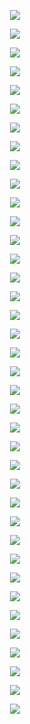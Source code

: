 <p align="center"> <img src= 'all_figs_NTK/DLGN-SF(n_h_l = 5, n_n = 32,Run=1,Epoch = 000,step=00,UnLearned,loss = 0.481).png' /> </p>
<p align="center"> <img src= 'all_figs_NTK/DLGN-SF(n_h_l = 5, n_n = 32,Run=1,Epoch = 001,step=01,Learned,loss = 0.473).png' /> </p>
<p align="center"> <img src= 'all_figs_NTK/DLGN-SF(n_h_l = 5, n_n = 32,Run=1,Epoch = 001,step=02,Learned,loss = 0.465).png' /> </p>
<p align="center"> <img src= 'all_figs_NTK/DLGN-SF(n_h_l = 5, n_n = 32,Run=1,Epoch = 001,step=03,Learned,loss = 0.457).png' /> </p>
<p align="center"> <img src= 'all_figs_NTK/DLGN-SF(n_h_l = 5, n_n = 32,Run=1,Epoch = 001,step=04,Learned,loss = 0.45).png' /> </p>
<p align="center"> <img src= 'all_figs_NTK/DLGN-SF(n_h_l = 5, n_n = 32,Run=1,Epoch = 001,step=05,Learned,loss = 0.443).png' /> </p>
<p align="center"> <img src= 'all_figs_NTK/DLGN-SF(n_h_l = 5, n_n = 32,Run=1,Epoch = 001,step=06,Learned,loss = 0.436).png' /> </p>
<p align="center"> <img src= 'all_figs_NTK/DLGN-SF(n_h_l = 5, n_n = 32,Run=1,Epoch = 001,step=07,Learned,loss = 0.429).png' /> </p>
<p align="center"> <img src= 'all_figs_NTK/DLGN-SF(n_h_l = 5, n_n = 32,Run=1,Epoch = 001,step=08,Learned,loss = 0.423).png' /> </p>
<p align="center"> <img src= 'all_figs_NTK/DLGN-SF(n_h_l = 5, n_n = 32,Run=1,Epoch = 001,step=09,Learned,loss = 0.416).png' /> </p>
<p align="center"> <img src= 'all_figs_NTK/DLGN-SF(n_h_l = 5, n_n = 32,Run=1,Epoch = 001,step=10,Learned,loss = 0.409).png' /> </p>
<p align="center"> <img src= 'all_figs_NTK/DLGN-SF(n_h_l = 5, n_n = 32,Run=1,Epoch = 001,step=11,Learned,loss = 0.401).png' /> </p>
<p align="center"> <img src= 'all_figs_NTK/DLGN-SF(n_h_l = 5, n_n = 32,Run=1,Epoch = 001,step=12,Learned,loss = 0.392).png' /> </p>
<p align="center"> <img src= 'all_figs_NTK/DLGN-SF(n_h_l = 5, n_n = 32,Run=1,Epoch = 001,step=13,Learned,loss = 0.384).png' /> </p>
<p align="center"> <img src= 'all_figs_NTK/DLGN-SF(n_h_l = 5, n_n = 32,Run=1,Epoch = 001,step=14,Learned,loss = 0.374).png' /> </p>
<p align="center"> <img src= 'all_figs_NTK/DLGN-SF(n_h_l = 5, n_n = 32,Run=1,Epoch = 001,step=15,Learned,loss = 0.365).png' /> </p>
<p align="center"> <img src= 'all_figs_NTK/DLGN-SF(n_h_l = 5, n_n = 32,Run=1,Epoch = 001,step=16,Learned,loss = 0.356).png' /> </p>
<p align="center"> <img src= 'all_figs_NTK/DLGN-SF(n_h_l = 5, n_n = 32,Run=1,Epoch = 002,step=01,Learned,loss = 0.348).png' /> </p>
<p align="center"> <img src= 'all_figs_NTK/DLGN-SF(n_h_l = 5, n_n = 32,Run=1,Epoch = 002,step=02,Learned,loss = 0.34).png' /> </p>
<p align="center"> <img src= 'all_figs_NTK/DLGN-SF(n_h_l = 5, n_n = 32,Run=1,Epoch = 002,step=03,Learned,loss = 0.333).png' /> </p>
<p align="center"> <img src= 'all_figs_NTK/DLGN-SF(n_h_l = 5, n_n = 32,Run=1,Epoch = 002,step=04,Learned,loss = 0.324).png' /> </p>
<p align="center"> <img src= 'all_figs_NTK/DLGN-SF(n_h_l = 5, n_n = 32,Run=1,Epoch = 002,step=05,Learned,loss = 0.316).png' /> </p>
<p align="center"> <img src= 'all_figs_NTK/DLGN-SF(n_h_l = 5, n_n = 32,Run=1,Epoch = 002,step=06,Learned,loss = 0.309).png' /> </p>
<p align="center"> <img src= 'all_figs_NTK/DLGN-SF(n_h_l = 5, n_n = 32,Run=1,Epoch = 002,step=07,Learned,loss = 0.302).png' /> </p>
<p align="center"> <img src= 'all_figs_NTK/DLGN-SF(n_h_l = 5, n_n = 32,Run=1,Epoch = 002,step=08,Learned,loss = 0.292).png' /> </p>
<p align="center"> <img src= 'all_figs_NTK/DLGN-SF(n_h_l = 5, n_n = 32,Run=1,Epoch = 002,step=09,Learned,loss = 0.283).png' /> </p>
<p align="center"> <img src= 'all_figs_NTK/DLGN-SF(n_h_l = 5, n_n = 32,Run=1,Epoch = 002,step=10,Learned,loss = 0.275).png' /> </p>
<p align="center"> <img src= 'all_figs_NTK/DLGN-SF(n_h_l = 5, n_n = 32,Run=1,Epoch = 002,step=11,Learned,loss = 0.271).png' /> </p>
<p align="center"> <img src= 'all_figs_NTK/DLGN-SF(n_h_l = 5, n_n = 32,Run=1,Epoch = 002,step=12,Learned,loss = 0.27).png' /> </p>
<p align="center"> <img src= 'all_figs_NTK/DLGN-SF(n_h_l = 5, n_n = 32,Run=1,Epoch = 002,step=13,Learned,loss = 0.269).png' /> </p>
<p align="center"> <img src= 'all_figs_NTK/DLGN-SF(n_h_l = 5, n_n = 32,Run=1,Epoch = 002,step=14,Learned,loss = 0.267).png' /> </p>
<p align="center"> <img src= 'all_figs_NTK/DLGN-SF(n_h_l = 5, n_n = 32,Run=1,Epoch = 002,step=15,Learned,loss = 0.265).png' /> </p>
<p align="center"> <img src= 'all_figs_NTK/DLGN-SF(n_h_l = 5, n_n = 32,Run=1,Epoch = 002,step=16,Learned,loss = 0.264).png' /> </p>
<p align="center"> <img src= 'all_figs_NTK/DLGN-SF(n_h_l = 5, n_n = 32,Run=1,Epoch = 003,step=16,Learned,loss = 0.256).png' /> </p>
<p align="center"> <img src= 'all_figs_NTK/DLGN-SF(n_h_l = 5, n_n = 32,Run=1,Epoch = 004,step=16,Learned,loss = 0.229).png' /> </p>
<p align="center"> <img src= 'all_figs_NTK/DLGN-SF(n_h_l = 5, n_n = 32,Run=1,Epoch = 005,step=16,Learned,loss = 0.175).png' /> </p>
<p align="center"> <img src= 'all_figs_NTK/DLGN-SF(n_h_l = 5, n_n = 32,Run=1,Epoch = 006,step=16,Learned,loss = 0.082).png' /> </p>
<p align="center"> <img src= 'all_figs_NTK/DLGN-SF(n_h_l = 5, n_n = 32,Run=1,Epoch = 007,step=16,Learned,loss = 0.039).png' /> </p>
